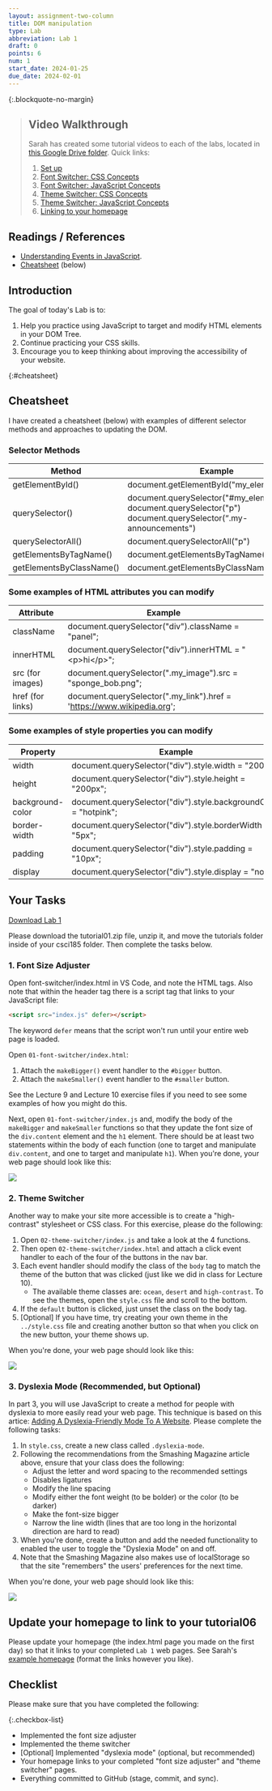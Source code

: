```yaml
---
layout: assignment-two-column
title: DOM manipulation
type: Lab
abbreviation: Lab 1
draft: 0
points: 6
num: 1
start_date: 2024-01-25
due_date: 2024-02-01
---
```


{:.blockquote-no-margin}
> ## Video Walkthrough
> Sarah has created some tutorial videos to each of the labs, located in <a href="https://drive.google.com/drive/u/1/folders/1EEQOniozUDDfGqlNC1n6YjA_kh1wocm2" target="_blank">this Google Drive folder</a>. Quick links:
>
> 1. <a href="https://drive.google.com/file/d/1SBx9YwssG7Lb8dqoYq6tr5kEvTwlewVw/view?usp=drive_link" target="_blank">Set up</a>
> 1. <a href="https://drive.google.com/file/d/1LvYk0Sl5FBJxZl4h7jl2d2Xt_TlAum2f/view?usp=drive_link" target="_blank">Font Switcher: CSS Concepts</a>
> 1. <a href="https://drive.google.com/file/d/1SLJfwgCAP4D8oZbDu1R7axsyo4TJpDFC/view?usp=drive_link" target="_blank">Font Switcher: JavaScript Concepts</a>
> 1. <a href="https://drive.google.com/file/d/1yKvEWvusGsiZXiWehjr0XqabXsqjTluI/view?usp=drive_link" target="_blank">Theme Switcher: CSS Concepts</a>
> 1. <a href="https://drive.google.com/file/d/1Lmmyk9LPJm0y1Xi2vYWrsxWWq9Q6djOV/view?usp=drive_link" target="_blank">Theme Switcher: JavaScript Concepts</a>
> 1. <a href="https://drive.google.com/file/d/1_nUC5YjAlTONrMK8ZthBlOr1_FnTajoy/view?usp=drive_link" target="_blank">Linking to your homepage</a>

## Readings / References
* <a href="https://www.digitalocean.com/community/tutorials/understanding-events-in-javascript" target="_blank">Understanding Events in JavaScript</a>.
* [Cheatsheet](#cheatsheet) (below)

## Introduction 
The goal of today's Lab is to:
1. Help you practice using JavaScript to target and modify HTML elements in your DOM Tree.
2. Continue practicing your CSS skills.
2. Encourage you to keep thinking about improving the accessibility of your website.

{:#cheatsheet}
## Cheatsheet

I have created a cheatsheet (below) with examples of different selector methods and approaches to updating the DOM.

### Selector Methods 

| Method | Example |
|--|--|
| getElementById() | document.getElementById("my_element") |
| querySelector() | document.querySelector("#my_element")<br>document.querySelector("p")<br>document.querySelector(“.my-announcements") |
| querySelectorAll() | document.querySelectorAll("p") |
| getElementsByTagName() | document.getElementsByTagName("div") |
| getElementsByClassName() | document.getElementsByClassName(".panel") |

### Some examples of HTML attributes you can modify

| Attribute | Example |
|--|--|
| className | document.querySelector("div").className = "panel"; |
| innerHTML | document.querySelector("div").innerHTML = "&lt;p&gt;hi&lt;/p&gt;"; |
| src (for images) | document.querySelector(".my_image").src = "sponge_bob.png"; |
| href (for links) | document.querySelector(".my_link").href = 'https://www.wikipedia.org'; |


### Some examples of style properties you can modify

| Property | Example |
|--|--|
| width | document.querySelector("div").style.width = "200px"; |
| height | document.querySelector("div").style.height = "200px"; |
| background-color | document.querySelector("div").style.backgroundColor = "hotpink"; |
| border-width | document.querySelector("div").style.borderWidth = "5px"; |
| padding | document.querySelector("div").style.padding = "10px"; |
| display | document.querySelector("div").style.display = "none"; |

## Your Tasks

<a href="/spring2024/course-files/labs/lab01.zip" class="nu-button">Download Lab 1 <i class="fas fa-download"></i></a> 

Please download the tutorial01.zip file, unzip it, and move the tutorials folder inside of your csci185 folder. Then complete the tasks below.

### 1. Font Size Adjuster
Open font-switcher/index.html in VS Code, and note the HTML tags. Also note that within the header tag there is a script tag that links to your JavaScript file:

```html
<script src="index.js" defer></script>
```

The keyword `defer` means that the script won't run until your entire web page is loaded.


Open `01-font-switcher/index.html`:
1. Attach the `makeBigger()` event handler to the `#bigger` button.
2. Attach the `makeSmaller()` event handler to the `#smaller` button.

See the Lecture 9 and Lecture 10 exercise files if you need to see some examples of how you might do this. 

Next, open `01-font-switcher/index.js` and, modify the body of the `makeBigger` and `makeSmaller` functions so that they update the font size of the `div.content` element and the `h1` element. There should be at least two statements within the body of each function (one to target and manipulate `div.content`, and one to target and manipulate `h1`). When you're done, your web page should look like this:

<img class="large frame" src="/spring2024/assets/images/labs/lab01/font-switcher.gif" />


### 2. Theme Switcher
Another way to make your site more accessible is to create a "high-contrast" stylesheet or CSS class. For this exercise, please do the following:

1. Open `02-theme-switcher/index.js` and take a look at the 4 functions.
1. Then open `02-theme-switcher/index.html` and attach a click event handler to each of the four of the buttons in the nav bar. 
1. Each event handler should modify the class of the `body` tag to match the theme of the button that was clicked (just like we did in class for Lecture 10). 
    * The available theme classes are: `ocean`, `desert` and `high-contrast`. To see the themes, open the `style.css` file and scroll to the bottom.
1. If the `default` button is clicked, just unset the class on the body tag.
1. [Optional] If you have time, try creating your own theme in the `../style.css` file and creating another button so that when you click on the new button, your theme shows up.

When you're done, your web page should look like this:

<img class="large frame" src="/spring2024/assets/images/labs/lab01/theme-switcher.gif" />

### 3. Dyslexia Mode (Recommended, but Optional)
In part 3, you will use JavaScript to create a method for people with dyslexia to more easily read your web page. This technique is based on this artice: <a href="https://www.smashingmagazine.com/2021/11/dyslexia-friendly-mode-website/" target="_blank">Adding A Dyslexia-Friendly Mode To A Website</a>. Please complete the following tasks:

1. In `style.css`, create a new class called `.dyslexia-mode`. 
2. Following the recommendations from the Smashing Magazine article above, ensure that your class does the following:
    * Adjust the letter and word spacing to the recommended settings
    * Disables ligatures
    * Modify the line spacing
    * Modify either the font weight (to be bolder) or the color (to be darker)
    * Make the font-size bigger
    * Narrow the line width (lines that are too long in the horizontal direction are hard to read)
3. When you're done, create a button and add the needed functionality to enabled the user to toggle the "Dyslexia Mode" on and off.
4. Note that the Smashing Magazine also makes use of localStorage so that the site "remembers" the users' preferences for the next time.

When you're done, your web page should look like this:

<img class="large frame" src="/spring2024/assets/images/labs/lab01/dyslexia.gif" />


## Update your homepage to link to your tutorial06
Please update your homepage (the index.html page you made on the first day) so that it links to your completed `Lab 1` web pages. See Sarah's <a href="https://vanwars.github.io/ywtech-javascript" target="_blank">example homepage</a> (format the links however you like).

## Checklist
Please make sure that you have completed the following:

{:.checkbox-list}
* Implemented the font size adjuster
* Implemented the theme switcher
* [Optional] Implemented "dyslexia mode" (optional, but recommended)
* Your homepage links to your completed "font size adjuster" and "theme switcher" pages.
* Everything committed to GitHub (stage, commit, and sync).

